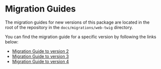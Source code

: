 # Migration Guides

The migration guides for new versions of this package are located in the root of the repository
in the `docs/migrations/web-twig` directory.

You can find the migration guide for a specific version by following the links below:

- [Migration Guide to version 2][migration-guide-v2]
- [Migration Guide to version 3][migration-guide-v3]
- [Migration Guide to version 4][migration-guide-v4]

[migration-guide-v2]: https://github.com/lmc-eu/spirit-design-system/blob/main/docs/migrations/web-twig/migration-v2.md
[migration-guide-v3]: https://github.com/lmc-eu/spirit-design-system/blob/main/docs/migrations/web-twig/migration-v3.md
[migration-guide-v4]: https://github.com/lmc-eu/spirit-design-system/blob/main/docs/migrations/web-twig/migration-v4.md
